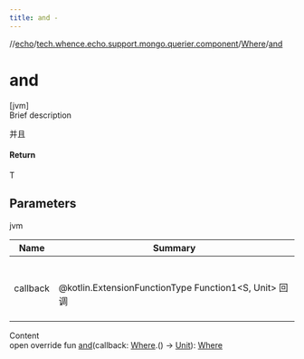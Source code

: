 ```yaml
---
title: and -
---
```

//[echo](../../index.md)/[tech.whence.echo.support.mongo.querier.component](../index.md)/[Where](index.md)/[and](and.md)



# and  
[jvm]  
Brief description  


并且



#### Return  


T



## Parameters  
  
jvm  
  
|  Name|  Summary| 
|---|---|
| callback| <br><br>@kotlin.ExtensionFunctionType Function1<S, Unit> 回调<br><br>
  
  
Content  
open override fun [and](and.md)(callback: [Where](index.md).() -> [Unit](https://kotlinlang.org/api/latest/jvm/stdlib/kotlin/-unit/index.html)): [Where](index.md)  



